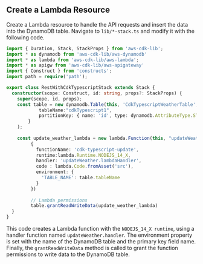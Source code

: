 ## Create a Lambda Resource

Create a Lambda resource to handle the API requests and insert the data into the DynamoDB table. Navigate to `lib/*-stack.ts` and modify it with the following code.


```ts
import { Duration, Stack, StackProps } from 'aws-cdk-lib';
import * as dynamodb from 'aws-cdk-lib/aws-dynamodb'
import * as lambda from 'aws-cdk-lib/aws-lambda';
import * as apigw from 'aws-cdk-lib/aws-apigateway'
import { Construct } from 'constructs';
import path = require('path');

export class RestWithCdkTypescriptStack extends Stack {
  constructor(scope: Construct, id: string, props?: StackProps) {
    super(scope, id, props);
    const table = new dynamodb.Table(this, 'CdkTypescriptWeatherTable', {
            tableName:"cdkTypescript1",
            partitionKey: { name: 'id', type: dynamodb.AttributeType.STRING },
        }
    );
        
    const update_weather_lambda = new lambda.Function(this, "updateWeatherLambdaFunction",
         {
           functionName: 'cdk-typescript-update',
           runtime:lambda.Runtime.NODEJS_14_X,
           handler: 'updateWeather.lambdaHandler',
           code : lambda.Code.fromAsset('src'),
           environment: { 
             'TABLE_NAME': table.tableName
           }
         })
     
         // Lambda permissions
         table.grantReadWriteData(update_weather_lambda)
  }
}
```

This code creates a Lambda function with the `NODEJS_14_X runtime`, using a handler function named `updateWeather.handler`. The environment property is set with the name of the DynamoDB table and the primary key field name. Finally, the `grantReadWriteData` method is called to grant the function permissions to write data to the DynamoDB table.